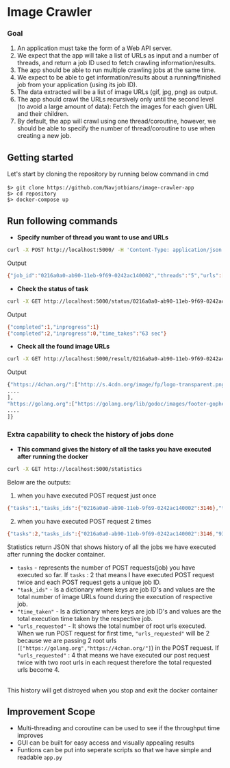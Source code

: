 
# Image Crawler

### Goal

1. An application must take the form of a Web API server.
2. We expect that the app will take a list of URLs as input and a number of threads,
and return a job ID used to fetch crawling information/results.
3. The app should be able to run multiple crawling jobs at the same time.
4. We expect to be able to get information/results about a running/finished job
from your application (using its job ID).
5. The data extracted will be a list of image URLs (gif, jpg, png) as output.
6. The app should crawl the URLs recursively only until the second level
(to avoid a large amount of data): Fetch the images for each given URL and their children.
7. By default, the app will crawl using one thread/coroutine, however,
we should be able to specify the number of thread/coroutine to use when creating a new job.

## Getting started

Let's start by cloning the repository by running below command in cmd
<br><br> `$> git clone https://github.com/Navjotbians/image-crawler-app` <br>
`$> cd repository` <br>
`$> docker-compose up` <br>

## Run following commands 

* <b>Specify number of thread you want to use and URLs</b>
```bash
curl -X POST http://localhost:5000/ -H 'Content-Type: application/json' -d '{"n_threads": 5, "urls": ["https://golang.org", "https://4chan.org/"]}'
```
  Output

```bash
{"job_id":"0216a0a0-ab90-11eb-9f69-0242ac140002","threads":"5","urls":["https://golang.org","https://4chan.org/"]}
```
* <b>Check the status of task</b>
```bash
curl -X GET http://localhost:5000/status/0216a0a0-ab90-11eb-9f69-0242ac140002
```
  Output 

```bash
{"completed":1,"inprogress":1}
{"completed":2,"inprogress":0,"time_takes":"63 sec"}
```
* <b>Check all the found image URLs</b>
```bash
curl -X GET http://localhost:5000/result/0216a0a0-ab90-11eb-9f69-0242ac140002
```
Output

```bash
{"https://4chan.org/":["http://s.4cdn.org/image/fp/logo-transparent.png","http://i.4cdn.org/biz/1619953507122s.jpg","http://i.4cdn.org/vg/1619905159716s.jpg","http://i.4cdn.org/a/1619966517054s.jpg","http://i.4cdn.org/g/1619861690497s.jpg","http://i.4cdn.org/tv/1619951232990s.jpg",
....
],
"https://golang.org":["https://golang.org/lib/godoc/images/footer-gopher.jpg","https://golang.org///lib/godoc/images/footer-gopher.jpg","https://golang.org/doc//doc/gopher/doc.png","https://golang.org/doc//doc/gopher/talks.png",
....
]}
```
### Extra capability to check the history of jobs done
* <b>This command gives the history of all the tasks you have executed after running the docker</b>
```bash
curl -X GET http://localhost:5000/statistics
```
Below are the outputs: <br>	
1. when you have executed POST request just once

```bash
{"tasks":1,"tasks_ids":{"0216a0a0-ab90-11eb-9f69-0242ac140002":3146},"time_taken":{"0216a0a0-ab90-11eb-9f69-0242ac140002":"63.40-seconds"},"urls_requseted":2}
```
2. when you have executed POST request 2 times
```bash
{"tasks":2,"tasks_ids":{"0216a0a0-ab90-11eb-9f69-0242ac140002":3146,"93941796-ab91-11eb-929f-0242ac140002":3088},"time_taken":{"0216a0a0-ab90-11eb-9f69-0242ac140002":"63.40-seconds","93941796-ab91-11eb-929f-0242ac140002":"60.93-seconds"},"urls_requseted":4}
```
Statistics return JSON that shows history of all the jobs we have executed after running the docker container.

* `tasks` - represents the number of POST requests(job) you have executed so far. If `tasks` : 2 that means I have executed POST request twice and each POST request gets a unique job ID.
* `"task_ids"` - Is a dictionary where keys are job ID's and values are the total number of image URLs found during the execution of respective job.
* `"time_taken"` - Is a dictionary where keys are job ID's and values are the total execution time taken by the respective job.
* `"urls_requested"` - It shows the total number of root urls executed. When we run POST request for first time, `"urls_requested"` will be 2 because we are passing 2 root urls (`["https://golang.org","https://4chan.org/"]`) in the POST request. If `"urls_requested"` : 4 that means we have executed our post request twice with two root urls in each request therefore the total requested urls become 4. <br>
<br>
This history will get distroyed when you stop and exit the docker container

## Improvement Scope
* Multi-threading and coroutine can be used to see if the throughput time improves
* GUI can be built for easy access and visually appealing results
* Funtions can be put into seperate scripts so that we have simple and readable `app.py`



